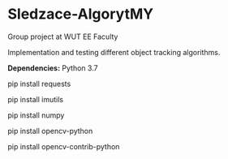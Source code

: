 # Sledzace-AlgorytMY
Group project at WUT EE Faculty

Implementation and testing different object tracking algorithms.

**Dependencies:**
Python 3.7

pip install requests

pip install imutils

pip install numpy 

pip install opencv-python

pip install opencv-contrib-python